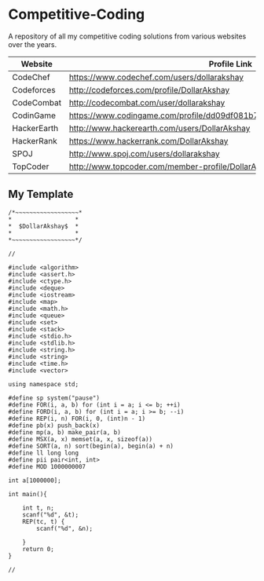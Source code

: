# Competitive-Coding
A repository of all my competitive coding solutions from various websites over the years.

| Website       | Profile Link                                                              |
|---------------|---------------------------------------------------------------------------|
|CodeChef       | https://www.codechef.com/users/dollarakshay                               |
|Codeforces     | http://codeforces.com/profile/DollarAkshay                                |
|CodeCombat     | http://codecombat.com/user/dollarakshay                                   |
|CodinGame      | https://www.codingame.com/profile/dd09df081b7d24aa424d77235ad4c01a655349  |
|HackerEarth    | http://www.hackerearth.com/users/DollarAkshay                             |
|HackerRank     | https://www.hackerrank.com/DollarAkshay                                   |
|SPOJ           | http://www.spoj.com/users/dollarakshay                                    |
|TopCoder       | http://www.topcoder.com/member-profile/DollarAkshay                       |


## My Template
```
/*~~~~~~~~~~~~~~~~~~*
*                  *
*  $DollarAkshay$  *
*                  *
*~~~~~~~~~~~~~~~~~~*/

//

#include <algorithm>
#include <assert.h>
#include <ctype.h>
#include <deque>
#include <iostream>
#include <map>
#include <math.h>
#include <queue>
#include <set>
#include <stack>
#include <stdio.h>
#include <stdlib.h>
#include <string.h>
#include <string>
#include <time.h>
#include <vector>

using namespace std;

#define sp system("pause")
#define FOR(i, a, b) for (int i = a; i <= b; ++i)
#define FORD(i, a, b) for (int i = a; i >= b; --i)
#define REP(i, n) FOR(i, 0, (int)n - 1)
#define pb(x) push_back(x)
#define mp(a, b) make_pair(a, b)
#define MSX(a, x) memset(a, x, sizeof(a))
#define SORT(a, n) sort(begin(a), begin(a) + n)
#define ll long long
#define pii pair<int, int>
#define MOD 1000000007

int a[1000000];

int main(){

    int t, n;
    scanf("%d", &t);
    REP(tc, t) {
        scanf("%d", &n);
        
    }
    return 0;
}

//
```
